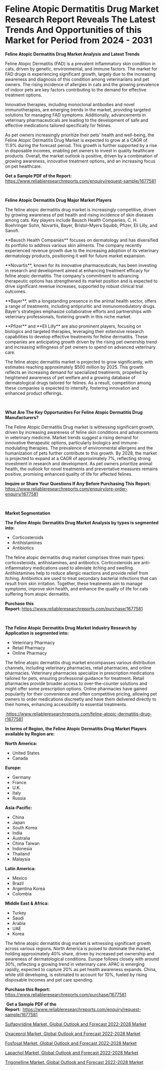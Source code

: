 <p><h1>Feline Atopic Dermatitis Drug Market Research Report Reveals The Latest Trends And Opportunities of this Market for Period from 2024 - 2031</h1></p><p><strong>Feline Atopic Dermatitis Drug Market Analysis and Latest Trends</strong></p>
<p><p>Feline Atopic Dermatitis (FAD) is a prevalent inflammatory skin condition in cats, driven by genetic, environmental, and immune factors. The market for FAD drugs is experiencing significant growth, largely due to the increasing awareness and diagnosis of this condition among veterinarians and pet owners. The rising incidence of allergies in cats and the growing prevalence of indoor pets are key factors contributing to the demand for effective treatment options.</p><p>Innovative therapies, including monoclonal antibodies and novel immunotherapies, are emerging trends in the market, providing targeted solutions for managing FAD symptoms. Additionally, advancements in veterinary pharmaceuticals are leading to the development of safe and effective medications tailored specifically for felines.</p><p>As pet owners increasingly prioritize their pets' health and well-being, the Feline Atopic Dermatitis Drug Market is expected to grow at a CAGR of 11.9% during the forecast period. This growth is further supported by a rise in disposable incomes, enabling pet owners to invest in quality healthcare products. Overall, the market outlook is positive, driven by a combination of growing awareness, innovative treatment options, and an increasing focus on pet healthcare.</p></p>
<p><strong>Get a Sample PDF of the Report:&nbsp;</strong> <a href="https://www.reliableresearchreports.com/enquiry/request-sample/1677581?utm_campaign=1635&utm_medium=2&utm_source=Github&utm_content=ia&utm_term=14102024&utm_id=feline-atopic-dermatitis-drug">https://www.reliableresearchreports.com/enquiry/request-sample/1677581</a></p>
<p>&nbsp;</p>
<p><strong>Feline Atopic Dermatitis Drug Major Market Players</strong></p>
<p><p>The feline atopic dermatitis drug market is increasingly competitive, driven by growing awareness of pet health and rising incidence of skin diseases among cats. Key players include Bausch Health Companies, C. H. Boehringer Sohn, Novartis, Bayer, Bristol-Myers Squibb, Pfizer, Eli Lilly, and Sanofi. </p><p>**Bausch Health Companies** focuses on dermatology and has diversified its portfolio to address various skin ailments. The company recently experienced revenue growth due to the increasing adoption of its veterinary dermatology products, positioning it well for future market expansion.</p><p>**Novartis**, known for its innovative pharmaceuticals, has been investing in research and development aimed at enhancing treatment efficacy for feline atopic dermatitis. The company's commitment to advancing therapeutic options has strengthened its market position and is expected to drive significant revenue increases, supported by robust clinical trial outcomes.</p><p>**Bayer**, with a longstanding presence in the animal health sector, offers a range of treatments, including antipruritic and immunomodulatory drugs. Bayer's strategies emphasize collaborative efforts and partnerships with veterinary professionals, fostering growth in this niche market.</p><p>**Pfizer** and **Eli Lilly** are also prominent players, focusing on biologics and targeted therapies, leveraging their extensive research capabilities to develop effective treatments for feline dermatitis. These companies are anticipating growth driven by the rising pet ownership trend and increasing willingness of pet owners to spend on advanced veterinary care.</p><p>The feline atopic dermatitis market is projected to grow significantly, with estimates reaching approximately $500 million by 2025. This growth reflects an increasing demand for specialized treatments, propelled by heightened awareness of pet welfare and a growing database of dermatological drugs tailored for felines. As a result, competition among these companies is expected to intensify, fostering innovation and enhanced product offerings.</p></p>
<p>&nbsp;</p>
<p><strong>What Are The Key Opportunities For Feline Atopic Dermatitis Drug Manufacturers?</strong></p>
<p><p>The Feline Atopic Dermatitis Drug market is witnessing significant growth, driven by increasing awareness of feline skin conditions and advancements in veterinary medicine. Market trends suggest a rising demand for innovative therapeutic options, particularly biologics and immune-modulating therapies. The prevalence of environmental allergens and the humanization of pets further contribute to this growth. By 2028, the market is projected to expand at a CAGR of approximately 7%, reflecting strong investment in research and development. As pet owners prioritize animal health, the outlook for novel treatments and preventative measures remains positive, promising enhanced quality of life for affected felines.</p></p>
<p><strong>Inquire or Share Your Questions If Any Before Purchasing This Report:</strong> <a href="https://www.reliableresearchreports.com/enquiry/pre-order-enquiry/1677581?utm_campaign=1635&utm_medium=2&utm_source=Github&utm_content=ia&utm_term=14102024&utm_id=feline-atopic-dermatitis-drug">https://www.reliableresearchreports.com/enquiry/pre-order-enquiry/1677581</a></p>
<p>&nbsp;</p>
<p><strong>Market Segmentation</strong></p>
<p><strong>The Feline Atopic Dermatitis Drug Market Analysis by types is segmented into:</strong></p>
<p><ul><li>Corticosteroids</li><li>Antihistamines</li><li>Antibiotics</li></ul></p>
<p><p>The feline atopic dermatitis drug market comprises three main types: corticosteroids, antihistamines, and antibiotics. Corticosteroids are anti-inflammatory medications used to alleviate itching and swelling. Antihistamines help to reduce allergic reactions and provide relief from itching. Antibiotics are used to treat secondary bacterial infections that can result from skin irritation. Together, these treatments aim to manage symptoms, improve skin health, and enhance the quality of life for cats suffering from atopic dermatitis.</p></p>
<p><strong>Purchase this Report:&nbsp;</strong><a href="https://www.reliableresearchreports.com/purchase/1677581?utm_campaign=1635&utm_medium=2&utm_source=Github&utm_content=ia&utm_term=14102024&utm_id=feline-atopic-dermatitis-drug">https://www.reliableresearchreports.com/purchase/1677581</a></p>
<p>&nbsp;</p>
<p><strong>The Feline Atopic Dermatitis Drug Market Industry Research by Application is segmented into:</strong></p>
<p><ul><li>Veterinary Pharmacy</li><li>Retail Pharmacy</li><li>Online Pharmacy</li></ul></p>
<p><p>The feline atopic dermatitis drug market encompasses various distribution channels, including veterinary pharmacies, retail pharmacies, and online pharmacies. Veterinary pharmacies specialize in prescription medications tailored for pets, ensuring professional guidance for treatment. Retail pharmacies provide broader access to over-the-counter solutions and might offer some prescription options. Online pharmacies have gained popularity for their convenience and often competitive pricing, allowing pet owners to order medications discreetly and have them delivered directly to their homes, enhancing accessibility to essential treatments.</p></p>
<p><a href="https://www.reliableresearchreports.com/feline-atopic-dermatitis-drug-r1677581?utm_campaign=1635&utm_medium=2&utm_source=Github&utm_content=ia&utm_term=14102024&utm_id=feline-atopic-dermatitis-drug">&nbsp;https://www.reliableresearchreports.com/feline-atopic-dermatitis-drug-r1677581</a></p>
<p><strong>In terms of Region, the Feline Atopic Dermatitis Drug Market Players available by Region are:</strong></p>
<p>
    <p> <strong> North America: </strong>
        <ul>
            <li>United States</li>
            <li>Canada</li>
        </ul>
        </p> 
    <p> <strong> Europe: </strong>
        <ul>
            <li>Germany</li>
            <li>France</li>
            <li>U.K.</li>
            <li>Italy</li>
            <li>Russia</li>
        </ul>
        </p> 
    <p> <strong> Asia-Pacific: </strong>
        <ul>
            <li>China</li>
            <li>Japan</li>
            <li>South Korea</li>
            <li>India</li>
            <li>Australia</li>
            <li>China Taiwan</li>
            <li>Indonesia</li>
            <li>Thailand</li>
            <li>Malaysia</li>
        </ul>
        </p> 
    <p> <strong> Latin America: </strong>
        <ul>
            <li>Mexico</li>
            <li>Brazil</li>
            <li>Argentina Korea</li>
            <li>Colombia</li>
        </ul>
        </p> 
    <p> <strong> Middle East & Africa: </strong>
        <ul>
            <li>Turkey</li>
            <li>Saudi</li>
            <li>Arabia</li>
            <li>UAE</li>
            <li>Korea</li>
        </ul>
    </p>
    </p>
<p><p>The feline atopic dermatitis drug market is witnessing significant growth across various regions. North America is poised to dominate the market, holding approximately 40% share, driven by increased pet ownership and awareness of dermatological conditions. Europe follows closely with around 30%, reflecting a growing trend in veterinary care. APAC is emerging rapidly, expected to capture 20% as pet health awareness expands. China, while still developing, is estimated to account for 10%, fueled by rising disposable incomes and pet care spending.</p></p>
<p><strong>Purchase this Report: </strong><a href="https://www.reliableresearchreports.com/purchase/1677581?utm_campaign=1635&utm_medium=2&utm_source=Github&utm_content=ia&utm_term=14102024&utm_id=feline-atopic-dermatitis-drug">https://www.reliableresearchreports.com/purchase/1677581</a></p>
<p>&nbsp;<strong>Get a Sample PDF of the Report:&nbsp;&nbsp;</strong><a href="https://www.reliableresearchreports.com/enquiry/request-sample/1677581?utm_campaign=1635&utm_medium=2&utm_source=Github&utm_content=ia&utm_term=14102024&utm_id=feline-atopic-dermatitis-drug">https://www.reliableresearchreports.com/enquiry/request-sample/1677581</a></p>
<p><strong></strong></p>
<p><p><a href="https://www.linkedin.com/pulse/sulfapyridine-market-global-outlook-forecast-2022-2028-consolidation-1e9zf?trk=public_post_embed_feed-article-content&utm_campaign=1635&utm_medium=2&utm_source=Github&utm_content=ia&utm_term=14102024&utm_id=feline-atopic-dermatitis-drug">Sulfapyridine Market, Global Outlook and Forecast 2022-2028 Market</a></p><p><a href="https://www.linkedin.com/pulse/opportunities-challenges-oxaceprol-market-global-outlook-forecast-ric6f?trk=public_post_embed_feed-article-content&utm_campaign=1635&utm_medium=2&utm_source=Github&utm_content=ia&utm_term=14102024&utm_id=feline-atopic-dermatitis-drug">Oxaceprol Market, Global Outlook and Forecast 2022-2028 Market</a></p><p><a href="https://www.linkedin.com/pulse/fosfosal-market-global-outlook-forecast-2022-2028-size-growth-xxa8f?utm_campaign=1635&utm_medium=2&utm_source=Github&utm_content=ia&utm_term=14102024&utm_id=feline-atopic-dermatitis-drug">Fosfosal Market, Global Outlook and Forecast 2022-2028 Market</a></p><p><a href="https://www.linkedin.com/pulse/global-lapachol-market-outlook-forecast-2022-2028-nexus-sector-20ksf?utm_campaign=1635&utm_medium=2&utm_source=Github&utm_content=ia&utm_term=14102024&utm_id=feline-atopic-dermatitis-drug">Lapachol Market, Global Outlook and Forecast 2022-2028 Market</a></p><p><a href="https://www.linkedin.com/pulse/trigonelline-market-global-outlook-forecast-2022-2028-growth-from-5ku1f?trk=public_post_embed_feed-article-content&utm_campaign=1635&utm_medium=2&utm_source=Github&utm_content=ia&utm_term=14102024&utm_id=feline-atopic-dermatitis-drug">Trigonelline Market, Global Outlook and Forecast 2022-2028 Market</a></p></p>